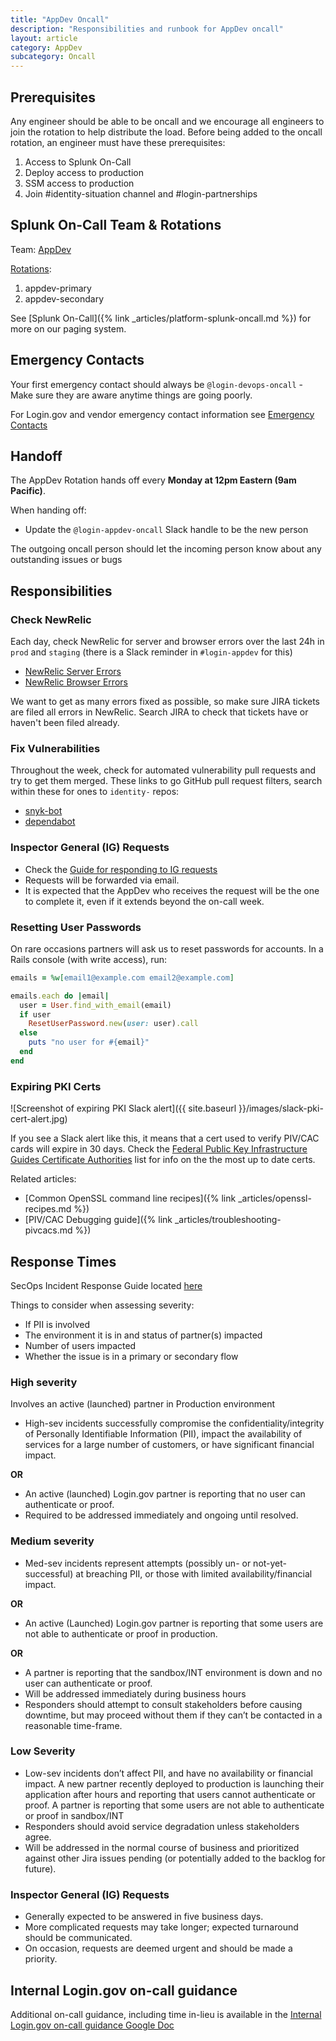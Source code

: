 ```yaml
---
title: "AppDev Oncall"
description: "Responsibilities and runbook for AppDev oncall"
layout: article
category: AppDev
subcategory: Oncall
---
```


## Prerequisites

Any engineer should be able to be oncall and we encourage all engineers to join the rotation to help
distribute the load. Before being added to the oncall rotation, an engineer must have these prerequisites:

1. Access to Splunk On-Call
2. Deploy access to production
3. SSM access to production
4. Join #identity-situation channel and #login-partnerships

## Splunk On-Call Team & Rotations

Team: [AppDev](https://portal.victorops.com/dash/gsa_login#/team/team-0Ua2JuOlypN0Jssx/users)

[Rotations](https://portal.victorops.com/dash/gsa_login#/team/team-0Ua2JuOlypN0Jssx/rotations):

1. appdev-primary
2. appdev-secondary

See [Splunk On-Call]({% link _articles/platform-splunk-oncall.md %}) for more on our paging system.

## Emergency Contacts

Your first emergency contact should always be `@login-devops-oncall` - Make sure they are aware anytime things are going poorly.

For Login.gov and vendor emergency contact information see [Emergency Contacts](https://github.com/18F/identity-devops/wiki/On-Call-Guide-Quick-Reference#emergency-contacts)

## Handoff

The AppDev Rotation hands off every **Monday at 12pm Eastern (9am Pacific)**.

When handing off:

* Update the `@login-appdev-oncall` Slack handle to be the new person

The outgoing oncall person should let the incoming person know about any outstanding issues or bugs

## Responsibilities

### Check NewRelic

Each day, check NewRelic for server and browser errors over the last 24h in `prod` and `staging` (there is a Slack reminder in `#login-appdev` for this)
- [NewRelic Server Errors](https://one.newrelic.com/launcher/nr1-core.explorer?platform[accountId]=1376370&platform[timeRange][duration]=43200000&pane=eyJiYXJjaGFydCI6ImJhcmNoYXJ0IiwidG9wRmFjZXQiOiJ0cmFuc2FjdGlvblVpTmFtZSIsInBhZ2UiOiJ0YWJsZSIsIm5lcmRsZXRJZCI6ImVycm9ycy11aS5vdmVydmlldyIsImVudGl0eUlkIjoiTVRNM05qTTNNSHhCVUUxOFFWQlFURWxEUVZSSlQwNThOVEl4TXpZNE5UZyJ9&sidebars[0]=eyJuZXJkbGV0SWQiOiJucjEtY29yZS5hY3Rpb25zIiwiZW50aXR5SWQiOiJNVE0zTmpNM01IeEJVRTE4UVZCUVRFbERRVlJKVDA1OE5USXhNelk0TlRnIiwic2VsZWN0ZWROZXJkbGV0Ijp7Im5lcmRsZXRJZCI6ImVycm9ycy11aS5vdmVydmlldyJ9fQ)
- [NewRelic Browser Errors](https://one.newrelic.com/launcher/nr1-core.explorer?pane=eyJuZXJkbGV0SWQiOiJicm93c2VyLW5yMS5icm93c2VyLWpzLWVycm9ycyIsImVudGl0eUlkIjoiTVRNM05qTTNNSHhDVWs5WFUwVlNmRUZRVUV4SlEwRlVTVTlPZkRVeU1qRTBNelk0In0=&sidebars[0]=eyJuZXJkbGV0SWQiOiJucjEtY29yZS5hY3Rpb25zIiwiZW50aXR5SWQiOiJNVE0zTmpNM01IeENVazlYVTBWU2ZFRlFVRXhKUTBGVVNVOU9mRFV5TWpFME16WTQiLCJzZWxlY3RlZE5lcmRsZXQiOnsibmVyZGxldElkIjoiYnJvd3Nlci1ucjEuYnJvd3Nlci1qcy1lcnJvcnMifX0=&platform[accountId]=1376370&platform[timeRange][duration]=43200000&platform[$isFallbackTimeRange]=false)

We want to get as many errors fixed as possible, so make sure JIRA tickets are filed all errors in NewRelic. Search JIRA to check that tickets have or haven't been filed already.

### Fix Vulnerabilities

Throughout the week, check for automated vulnerability pull requests and try to get them merged. These links to go GitHub pull request filters, search within these for ones to `identity-` repos:

* [snyk-bot][snyk]
* [dependabot][dependabot]

[snyk]: https://github.com/search?q=user%3A18F+user%3AGSA+is%3Aopen+archived%3Afalse+author%3Asnyk-bot&type=Issues
[dependabot]: https://github.com/search?o=asc&q=user%3A18F+user%3AGSA+author%3Aapp%2Fdependabot+is%3Aopen+archived%3Afalse&s=created&type=Issues

###  Inspector General (IG) Requests

* Check the [Guide for responding to IG requests][ig-requests]
* Requests will be forwarded via email.
* It is expected that the AppDev who receives the request will be the one to complete it, even if it extends beyond the on-call week.

[ig-requests]: https://github.com/18F/identity-security-private/wiki/Responding-to-Inspector-General-(IG)-Data-Requests

### Resetting User Passwords

On rare occasions partners will ask us to reset passwords for accounts. In a Rails console (with write access), run:

```ruby
emails = %w[email1@example.com email2@example.com]

emails.each do |email|
  user = User.find_with_email(email)
  if user
    ResetUserPassword.new(user: user).call
  else
    puts "no user for #{email}"
  end
end
```

### Expiring PKI Certs

![Screenshot of expiring PKI Slack alert]({{ site.baseurl }}/images/slack-pki-cert-alert.jpg)

If you see a Slack alert like this, it means that a cert used to verify PIV/CAC cards will expire in 30 days. Check the
[Federal Public Key Infrastructure Guides Certificate Authorities](https://fpki.idmanagement.gov/ca/) list for info
on the the most up to date certs.

Related articles:
  - [Common OpenSSL command line recipes]({% link _articles/openssl-recipes.md %})
  - [PIV/CAC Debugging guide]({% link _articles/troubleshooting-pivcacs.md %})


## Response Times

SecOps Incident Response Guide located [here](https://handbook.login.gov/articles/secops-incident-response-guide.html)

Things to consider when assessing severity:
* If PII is involved
* The environment it is in and status of partner(s) impacted
* Number of users impacted
* Whether the issue is in a primary or secondary flow

### High severity
Involves an active (launched) partner in Production environment

* High-sev incidents successfully compromise the confidentiality/integrity of Personally Identifiable Information (PII), impact the availability of services for a large number of customers, or have significant financial impact.

**OR**

* An active (launched) Login.gov partner is reporting that no user can authenticate or proof.
* Required to be addressed immediately and ongoing until resolved.

### Medium severity

* Med-sev incidents represent attempts (possibly un- or not-yet-successful) at breaching PII, or those with limited availability/financial impact.

**OR**

* An active (Launched) Login.gov partner is reporting that some users are not able to authenticate or proof in production.

**OR**

* A partner is reporting that the sandbox/INT environment is down and no user can authenticate or proof.
* Will be addressed immediately during business hours
* Responders should attempt to consult stakeholders before causing downtime, but may proceed without them if they can’t be contacted in a reasonable time-frame.

### Low Severity
* Low-sev incidents don’t affect PII, and have no availability or financial impact. A new partner recently deployed to production is launching their application after hours and reporting that users cannot authenticate or proof. A partner is reporting that some users are not able to authenticate or proof in sandbox/INT
* Responders should avoid service degradation unless stakeholders agree.
* Will be addressed in the normal course of business and prioritized against other Jira issues pending (or potentially added to the backlog for future).

### Inspector General (IG) Requests

* Generally expected to be answered in five business days.
* More complicated requests may take longer; expected turnaround should be communicated.
* On occasion, requests are deemed urgent and should be made a priority.

## Internal Login.gov on-call guidance

Additional on-call guidance, including time in-lieu is available in the [Internal Login.gov on-call guidance Google Doc](https://docs.google.com/document/d/1mOU3rnBJUKiMNFnz-odudmzNCo06CoKsAlCX1ZrK4ZY/edit#)
